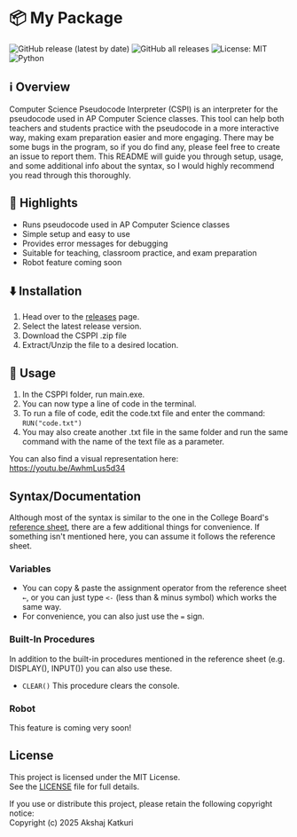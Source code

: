 # 📦 My Package

![GitHub release (latest by date)](https://img.shields.io/github/v/release/Akshaj-Katkuri/CSPPI)
![GitHub all releases](https://img.shields.io/github/downloads/Akshaj-Katkuri/CSPPI/total)
![License: MIT](https://img.shields.io/badge/License-MIT-yellow.svg)
![Python](https://img.shields.io/badge/python-3.9%2B-blue)


## ℹ️ Overview
Computer Science Pseudocode Interpreter (CSPI) is an interpreter for the pseudocode used in AP Computer Science classes. This tool can help both teachers and students practice with the pseudocode in a more interactive way, making exam preparation easier and more engaging. There may be some bugs in the program, so if you do find any, please feel free to create an issue to report them. This README will guide you through setup, usage, and some additional info about the syntax, so I would highly recommend you read through this thoroughly. 


## 🌟 Highlights

 - Runs pseudocode used in AP Computer Science classes
 - Simple setup and easy to use
 - Provides error messages for debugging
 - Suitable for teaching, classroom practice, and exam preparation
 - Robot feature coming soon


## ⬇️ Installation

1. Head over to the [releases](https://github.com/Akshaj-Katkuri/CSPPI/releases) page.
2. Select the latest release version. 
3. Download the CSPPI .zip file
4. Extract/Unzip the file to a desired location.


## 🚀 Usage

1. In the CSPPI folder, run main.exe.
2. You can now type a line of code in the terminal.
3. To run a file of code, edit the code.txt file and enter the command: ```RUN("code.txt")```
4. You may also create another .txt file in the same folder and run the same command with the name of the text file as a parameter. 

You can also find a visual representation here: https://youtu.be/AwhmLus5d34 

## Syntax/Documentation

Although most of the syntax is similar to the one in the College Board's [reference sheet](https://apcentral.collegeboard.org/media/pdf/ap-computer-science-principles-exam-reference-sheet.pdf), there are a few additional things for convenience. If something isn't mentioned here, you can assume it follows the reference sheet. 
### Variables
 - You can copy & paste the assignment operator from the reference sheet ```←```, or you can just type ```<-``` (less than & minus symbol) which works the same way.
 - For convenience, you can also just use the ```=``` sign.
### Built-In Procedures
In addition to the built-in procedures mentioned in the reference sheet (e.g. DISPLAY(), INPUT()) you can also use these.
 - ```CLEAR()``` This procedure clears the console.
### Robot
This feature is coming very soon!


## License

This project is licensed under the MIT License.  
See the [LICENSE](https://github.com/Akshaj-Katkuri/CSPPI/blob/main/LICENSE.md) file for full details.  

If you use or distribute this project, please retain the following copyright notice:  
Copyright (c) 2025 Akshaj Katkuri
